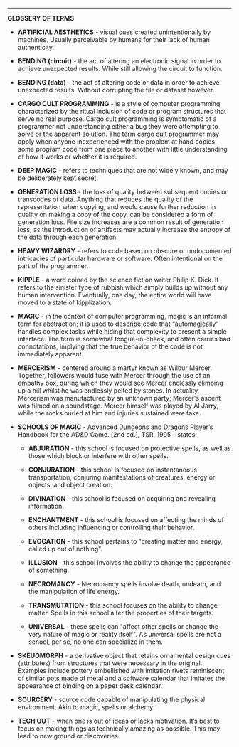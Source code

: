 ***
**GLOSSERY OF TERMS**

* **ARTIFICIAL AESTHETICS** - visual cues created unintentionally by machines. Usually perceivable by humans for their lack of human authenticity. 

* **BENDING (circuit)** - the act of altering an electronic signal in order to achieve unexpected results. While still allowing the circuit to function. 

* **BENDING (data)** - the act of altering code or data in order to achieve unexpected results. Without corrupting the file or dataset however. 

* **CARGO CULT PROGRAMMING** - is a style of computer programming characterized by the ritual inclusion of code or program structures that serve no real purpose. Cargo cult programming is symptomatic of a programmer not understanding either a bug they were attempting to solve or the apparent solution. The term cargo cult programmer may apply when anyone inexperienced with the problem at hand copies some program code from one place to another with little understanding of how it works or whether it is required.

* **DEEP MAGIC** - refers to techniques that are not widely known, and may be deliberately kept secret.

* **GENERATION LOSS** - the loss of quality between subsequent copies or transcodes of data. Anything that reduces the quality of the representation when copying, and would cause further reduction in quality on making a copy of the copy, can be considered a form of generation loss. File size increases are a common result of generation loss, as the introduction of artifacts may actually increase the entropy of the data through each generation.

* **HEAVY WIZARDRY** - refers to code based on obscure or undocumented intricacies of particular hardware or software. Often intentional on the part of the programmer. 

* **KIPPLE** - a word coined by the science fiction writer Philip K. Dick. It refers to the sinister type of rubbish which simply builds up without any human intervention. Eventually, one day, the entire world will have moved to a state of kipplization.

* **MAGIC** - in the context of computer programming, magic is an informal term for abstraction; it is used to describe code that “automagically” handles complex tasks while hiding that complexity to present a simple interface. The term is somewhat tongue-in-cheek, and often carries bad connotations, implying that the true behavior of the code is not immediately apparent.

* **MERCERISM** - centered around a martyr known as Wilbur Mercer. Together, followers would fuse with Mercer through the use of an empathy box, during which they would see Mercer endlessly climbing up a hill whilst he was endlessly pelted by stones. In actuality, Mercerism was manufactured by an unknown party; Mercer's ascent was filmed on a soundstage. Mercer himself was played by Al Jarry, while the rocks hurled at him and injuries sustained were fake.

* **SCHOOLS OF MAGIC** - Advanced Dungeons and Dragons Player’s Handbook for the AD&D Game. [2nd ed.], TSR, 1995 – states:

  * **ABJURATION** -  this school is focused on protective spells, as well as those which block or interfere with other spells.

  * **CONJURATION** - this school is focused on instantaneous transportation, conjuring manifestations of creatures, energy or objects, and object creation.
  
  * **DIVINATION** - this school is focused on acquiring and revealing information. 
  
  * **ENCHANTMENT** - this school is focused on affecting the minds of others including influencing or controlling their behavior.
  
  * **EVOCATION** - this school pertains to "creating matter and energy, called up out of nothing".

  * **ILLUSION** - this school involves the ability to change the appearance of something.

  * **NECROMANCY** - Necromancy spells involve death, undeath, and the manipulation of life energy. 

  * **TRANSMUTATION** - this school focuses on the ability to change matter. Spells in this school alter the properties of their targets.

  * **UNIVERSAL** - these spells can "affect other spells or change the very nature of magic or reality itself". As universal spells are not a school, per se, no one can specialize in them.

* **SKEUOMORPH** - a derivative object that retains ornamental design cues (attributes) from structures that were necessary in the original. Examples include pottery embellished with imitation rivets reminiscent of similar pots made of metal and a software calendar that imitates the appearance of binding on a paper desk calendar.

* **SOURCERY** - source code capable of manipulating the physical environment. Akin to magic, spells or alchemy. 

* **TECH OUT** - when one is out of ideas or lacks motivation. It’s best to focus on making things as technically amazing as possible. This may lead to new ground or discoveries. 
